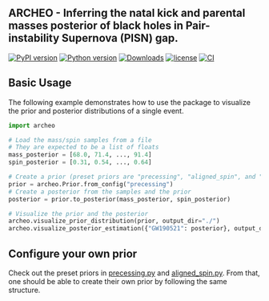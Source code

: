 ## ARCHEO - Inferring the natal kick and parental masses posterior of black holes in Pair-instability Supernova (PISN) gap.

[![PyPI version](https://badge.fury.io/py/archeo.svg)](https://pypi.org/project/archeo/)
[![Python version](https://img.shields.io/pypi/pyversions/archeo)](https://pypi.org/project/archeo/)
[![Downloads](https://img.shields.io/pepy/dt/archeo)](https://github.com/wyhwong/archeo)
[![license](https://img.shields.io/badge/license-MIT-orange.svg)](https://github.com/wyhwong/archeo/blob/main/LICENSE)
[![CI](https://github.com/wyhwong/archeo/actions/workflows/main.yml/badge.svg)](https://github.com/wyhwong/archeo/actions/workflows/main.yml/)

## Basic Usage

The following example demonstrates how to use the package to visualize the prior and posterior distributions of a single event.

```python
import archeo

# Load the mass/spin samples from a file
# They are expected to be a list of floats
mass_posterior = [68.0, 71.4, ..., 91.4]
spin_posterior = [0.31, 0.54, ..., 0.64]

# Create a prior (preset priors are "precessing", "aligned_spin", and "positively_aligned_spin")
prior = archeo.Prior.from_config("precessing")
# Create a posterior from the samples and the prior
posterior = prior.to_posterior(mass_posterior, spin_posterior)

# Visualize the prior and the posterior
archeo.visualize_prior_distribution(prior, output_dir="./")
archeo.visualize_posterior_estimation({"GW190521": posterior}, output_dir="./")
```

## Configure your own prior

Check out the preset priors in [precessing.py](https://github.com/wyhwong/archeo/blob/main/src/archeo/preset/precessing.py) and [aligned_spin.py](https://github.com/wyhwong/archeo/blob/main/src/archeo/preset/aligned_spin.py). From that, one should be able to create their own prior by following the same structure.
